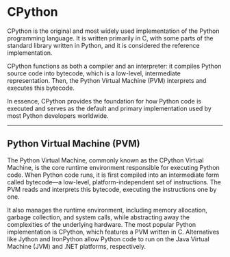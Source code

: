 # CPython

CPython is the original and most widely used implementation of the Python programming language. It is written primarily in C, with some parts of the standard library written in Python, and it is considered the reference implementation.

CPython functions as both a compiler and an interpreter: it compiles Python source code into bytecode, which is a low-level, intermediate representation. Then, the Python Virtual Machine (PVM) interprets and executes this bytecode.

In essence, CPython provides the foundation for how Python code is executed and serves as the default and primary implementation used by most Python developers worldwide.

---

## Python Virtual Machine (PVM)

The Python Virtual Machine, commonly known as the CPython Virtual Machine, is the core runtime environment responsible for executing Python code. When Python code runs, it is first compiled into an intermediate form called bytecode—a low-level, platform-independent set of instructions. The PVM reads and interprets this bytecode, executing the instructions one by one.

It also manages the runtime environment, including memory allocation, garbage collection, and system calls, while abstracting away the complexities of the underlying hardware. The most popular Python implementation is CPython, which features a PVM written in C. Alternatives like Jython and IronPython allow Python code to run on the Java Virtual Machine (JVM) and .NET platforms, respectively.